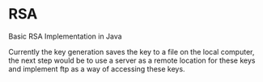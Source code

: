 # RSA
Basic RSA Implementation in Java

Currently the key generation saves the key to a file on the local computer, the 
next step would be to use a server as a remote location for these keys and 
implement ftp as a way of accessing these keys.
